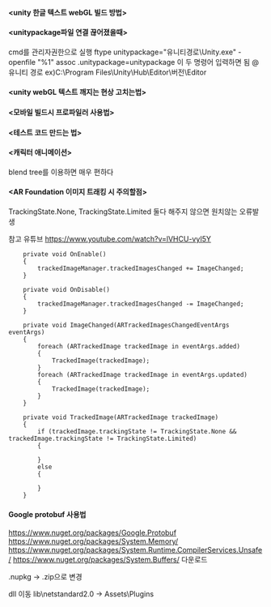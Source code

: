#### <unity 한글 텍스트 webGL 빌드 방법>

#### <unitypackage파일 연결 끊어졌을때>
cmd를 관리자권한으로 실행 
ftype unitypackage="유니티경로\Unity.exe" -openfile "%1"
assoc .unitypackage=unitypackage
이 두 명령어 입력하면 됨
@유니티 경로 ex)C:\Program Files\Unity\Hub\Editor\버전\Editor


#### <unity webGL 텍스트 깨지는 현상 고치는법>

#### <모바일 빌드시 프로파일러 사용법>


#### <테스트 코드 만드는 법>

#### <캐릭터 애니메이션>
blend tree를 이용하면 매우 편하다


#### <AR Foundation 이미지 트래킹 시 주의할점>
TrackingState.None, TrackingState.Limited 둘다 해주지 않으면 원치않는 오류발생

참고 유튜브 https://www.youtube.com/watch?v=lVHCU-vyI5Y

        private void OnEnable()
        {
            trackedImageManager.trackedImagesChanged += ImageChanged;
        }

        private void OnDisable()
        {
            trackedImageManager.trackedImagesChanged -= ImageChanged;
        }

        private void ImageChanged(ARTrackedImagesChangedEventArgs eventArgs)
        {
            foreach (ARTrackedImage trackedImage in eventArgs.added)
            {
                TrackedImage(trackedImage);
            }
            foreach (ARTrackedImage trackedImage in eventArgs.updated)
            {
                TrackedImage(trackedImage);
            }
        }

        private void TrackedImage(ARTrackedImage trackedImage)
        {
            if (trackedImage.trackingState != TrackingState.None && trackedImage.trackingState != TrackingState.Limited)
            {

            }
            else
            {
            
            }
        }

#### Google protobuf 사용법

https://www.nuget.org/packages/Google.Protobuf 
https://www.nuget.org/packages/System.Memory/ 
https://www.nuget.org/packages/System.Runtime.CompilerServices.Unsafe/ 
https://www.nuget.org/packages/System.Buffers/ 다운로드

.nupkg -> .zip으로 변경

dll 이동 lib\netstandard2.0 -> Assets\Plugins
        
        
